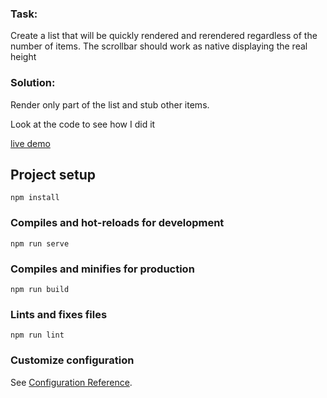 ### Task: 
Create a list that will be quickly rendered and rerendered regardless of the number of items. The scrollbar should work as native displaying the real height
### Solution: 
Render only part of the list and stub other items.

Look at the code to see how I did it

[live demo](https://aichukanov.github.io/vue-light-list/)

## Project setup
```
npm install
```

### Compiles and hot-reloads for development
```
npm run serve
```

### Compiles and minifies for production
```
npm run build
```

### Lints and fixes files
```
npm run lint
```

### Customize configuration
See [Configuration Reference](https://cli.vuejs.org/config/).
